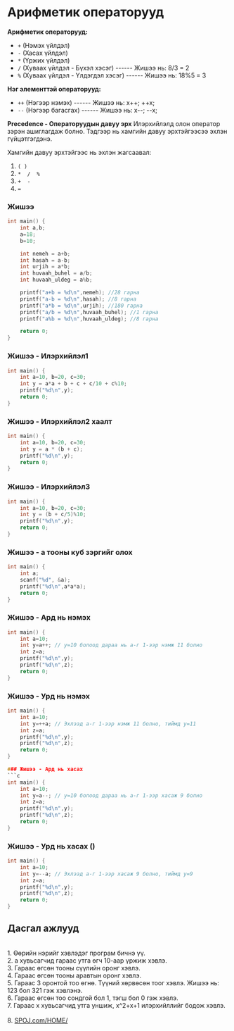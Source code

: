 # Арифметик операторууд

<!-- </p> 4. cout<<"Хүссэн текстээ бичээрэй" << huvisagch<<"\n";
</p> 5. cin >> huvisagch<<"\n";
<br><br><br> -->

**Арифметик операторууд:** 
- `+` (Нэмэх үйлдэл)
- `-` (Хасах үйлдэл)
- `*` (Үржих үйлдэл) 
- `/` (Хуваах үйлдэл - Бүхэл хэсэг) ------ Жишээ нь: 8/3 = 2
- `%` (Хуваах үйлдэл - Үлдэгдэл хэсэг) ------ Жишээ нь: 18%5 = 3

**Нэг элементтэй операторууд:** 
- `++` (Нэгээр нэмэх) ------ Жишээ нь: x++; ++x;
- `--` (Нэгээр багасгах) ------ Жишээ нь: x--; --x;

**Precedence - Операторуудын давуу эрх**
Илэрхийлэлд олон оператор зэрэн ашиглагдаж болно. Тэдгээр нь хамгийн давуу эрхтэйгээсээ эхлэн гүйцэтгэгдэнэ. 

Хамгийн давуу эрхтэйгээс нь эхлэн жагсаавал:
1. `( )` 
2. `*  /  %`
3. `+  -`
4. `=`



### Жишээ
```c
int main() {
    int a,b;
    a=18;
    b=10;

    int nemeh = a+b;
    int hasah = a-b;
    int urjih = a*b;
    int huvaah_buhel = a/b;
    int huvaah_uldeg = a%b; 

    printf("a+b = %d\n",nemeh); //28 гарна
    printf("a-b = %d\n",hasah); //8 гарна
    printf("a*b = %d\n",urjih); //180 гарна
    printf("a/b = %d\n",huvaah_buhel); //1 гарна
    printf("a%b = %d\n",huvaah_uldeg); //8 гарна

    return 0;
}
``` 

### Жишээ - Илэрхийлэл1
```c
int main() {
    int a=10, b=20, c=30;
    int y = a*a + b + c + c/10 + c%10;
    printf("%d\n",y);
    return 0;
}
```

### Жишээ - Илэрхийлэл2 хаалт
```c
int main() {
    int a=10, b=20, c=30;
    int y = a * (b + c);
    printf("%d\n",y);
    return 0;
}
```

### Жишээ - Илэрхийлэл3
```c
int main() {
    int a=10, b=20, c=30;
    int y = (b + c/5)%10;
    printf("%d\n",y);
    return 0;
}
```

### Жишээ - a тооны куб зэргийг олох
```c
int main() {
    int a;
    scanf("%d", &a);
    printf("%d\n",a*a*a);
    return 0;
}
```

### Жишээ - Ард нь нэмэх
```c
int main() {
    int a=10;
    int y=a++; // y=10 болоод дараа нь a-г 1-ээр нэмж 11 болно
    int z=a;
    printf("%d\n",y);
    printf("%d\n",z);
    return 0;
}
```
### Жишээ - Урд нь нэмэх
```c
int main() {
    int a=10;
    int y=++a; // Эхлээд a-г 1-ээр нэмж 11 болно, тиймд y=11
    int z=a;
    printf("%d\n",y);
    printf("%d\n",z);
    return 0;
}

### Жишээ - Ард нь хасах
```c
int main() {
    int a=10;
    int y=a--; // y=10 болоод дараа нь a-г 1-ээр хасаж 9 болно
    int z=a;
    printf("%d\n",y);
    printf("%d\n",z);
    return 0;
}
```

### Жишээ - Урд нь хасах ()
```c
int main() {
    int a=10;
    int y=--a; // Эхлээд a-г 1-ээр хасаж 9 болно, тиймд y=9
    int z=a;
    printf("%d\n",y);
    printf("%d\n",z);
    return 0;
}
```




## Дасгал ажлууд ##
<br>1. Өөрийн нэрийг хэвлэдэг програм бичнэ үү.
<br>2. a хувьсагчид гараас утга өгч 10-аар үржиж хэвлэ.
<br>3. Гараас өгсөн тооны сүүлийн оронг хэвлэ.
<br>4. Гараас өгсөн тооны аравтын оронг хэвлэ.
<br>5. Гараас 3 оронтой тоо өгнө. Түүний хөрвөсөн тоог хэвлэ. Жишээ нь: 123 бол 321 гэж хэвлэнэ.
<br>6. Гараас өгсөн тоо сондгой бол 1, тэгш бол 0 гэж хэвлэ.
<br>7. Гараас x хувьсагчид утга уншиж, x^2+x+1 илэрхийллийг бодож хэвлэ.  
<br>8. [SPOJ.com/HOME/](https://www.spoj.com/HOME/problems/main/) 
